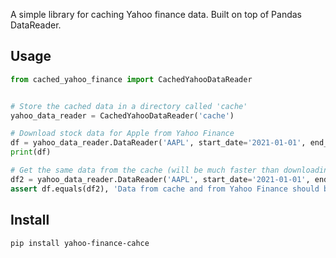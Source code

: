 A simple library for caching Yahoo finance data. Built on top of Pandas DataReader.

## Usage

```python
from cached_yahoo_finance import CachedYahooDataReader


# Store the cached data in a directory called 'cache'
yahoo_data_reader = CachedYahooDataReader('cache')

# Download stock data for Apple from Yahoo Finance
df = yahoo_data_reader.DataReader('AAPL', start_date='2021-01-01', end_date='2021-01-31')
print(df)

# Get the same data from the cache (will be much faster than downloading again)
df2 = yahoo_data_reader.DataReader('AAPL', start_date='2021-01-01', end_date='2021-01-31')
assert df.equals(df2), 'Data from cache and from Yahoo Finance should be the same'
```

## Install

```bash
pip install yahoo-finance-cahce
```